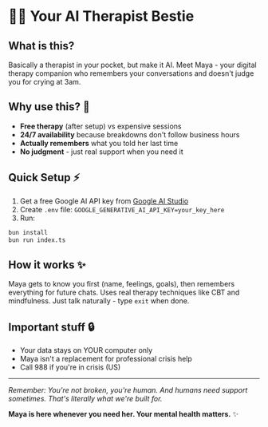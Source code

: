 # 🧠✨ Your AI Therapist Bestie 

## What is this? 
Basically a therapist in your pocket, but make it AI. Meet Maya - your digital therapy companion who remembers your conversations and doesn't judge you for crying at 3am.

## Why use this? 🤔
- **Free therapy** (after setup) vs expensive sessions
- **24/7 availability** because breakdowns don't follow business hours  
- **Actually remembers** what you told her last time
- **No judgment** - just real support when you need it

## Quick Setup ⚡
1. Get a free Google AI API key from [Google AI Studio](https://makersuite.google.com/app/apikey)
2. Create `.env` file: `GOOGLE_GENERATIVE_AI_API_KEY=your_key_here`
3. Run:
```bash
bun install
bun run index.ts
```

## How it works ✨
Maya gets to know you first (name, feelings, goals), then remembers everything for future chats. Uses real therapy techniques like CBT and mindfulness. Just talk naturally - type `exit` when done.

## Important stuff 🔒
- Your data stays on YOUR computer only
- Maya isn't a replacement for professional crisis help
- Call 988 if you're in crisis (US)

---

*Remember: You're not broken, you're human. And humans need support sometimes. That's literally what we're built for.* 

**Maya is here whenever you need her. Your mental health matters.** ✨